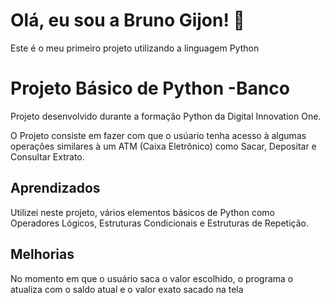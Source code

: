 
# Olá, eu sou a Bruno Gijon! 👋
Este é o meu primeiro projeto utilizando a linguagem Python


# Projeto Básico de Python -Banco

Projeto desenvolvido durante a formação Python da Digital Innovation One.

O Projeto consiste em fazer com que o usúario tenha acesso à algumas operações similares à um ATM (Caixa Eletrônico) como Sacar, Depositar e Consultar Extrato.



## Aprendizados

Utilizei neste projeto, vários elementos básicos de Python como Operadores Lógicos, Estruturas Condicionais e Estruturas de Repetição.

## Melhorias

No momento em que o usuário saca o valor escolhido, o programa o atualiza com o saldo atual e o valor exato sacado na tela


